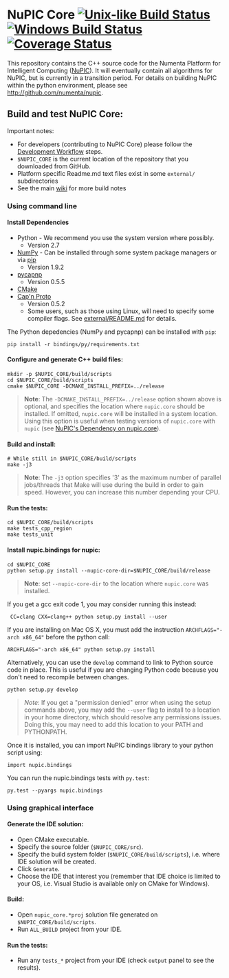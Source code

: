 # NuPIC Core [![Unix-like Build Status](https://travis-ci.org/numenta/nupic.core.png?branch=master)](https://travis-ci.org/numenta/nupic.core) [![Windows Build Status](https://ci.appveyor.com/api/projects/status/q9bc043vrhgd88sw/branch/master?svg=true)](https://ci.appveyor.com/project/numenta-ci/nupic-core/branch/master) [![Coverage Status](https://coveralls.io/repos/numenta/nupic.core/badge.png?branch=master)](https://coveralls.io/r/numenta/nupic.core?branch=master)

This repository contains the C++ source code for the Numenta Platform for Intelligent Computing ([NuPIC](http://numenta.org/nupic.html)). It will eventually contain all algorithms for NuPIC, but is currently in a transition period. For details on building NuPIC within the python environment, please see http://github.com/numenta/nupic.

## Build and test NuPIC Core:

Important notes:

 * For developers (contributing to NuPIC Core) please follow the [Development Workflow](https://github.com/numenta/nupic.core/wiki/Development-Workflow) steps.
 * `$NUPIC_CORE` is the current location of the repository that you downloaded from GitHub.
 * Platform specific Readme.md text files exist in some `external/` subdirectories
 * See the main [wiki](https://github.com/numenta/nupic.core/wiki) for more build notes

### Using command line

#### Install Dependencies

- Python - We recommend you use the system version where possibly.
    - Version 2.7
- [NumPy](http://www.numpy.org/) - Can be installed through some system package managers or via [pip](https://pip.pypa.io/)
    - Version 1.9.2
- [pycapnp](http://jparyani.github.io/pycapnp/)
    - Version 0.5.5
- [CMake](http://www.cmake.org/)
- [Cap'n Proto](https://capnproto.org/)
    - Version 0.5.2
    - Some users, such as those using Linux, will need to specify some compiler flags. See [external/README.md](https://github.com/numenta/nupic.core/blob/master/external/README.md) for details.

The Python depedencies (NumPy and pycapnp) can be installed with `pip`:

    pip install -r bindings/py/requirements.txt

#### Configure and generate C++ build files:

    mkdir -p $NUPIC_CORE/build/scripts
    cd $NUPIC_CORE/build/scripts
    cmake $NUPIC_CORE -DCMAKE_INSTALL_PREFIX=../release

> **Note**: The `-DCMAKE_INSTALL_PREFIX=../release` option shown above is optional, and specifies the location where `nupic.core` should be installed. If omitted, `nupic.core` will be installed in a system location. Using this option is useful when testing versions of `nupic.core` with `nupic` (see [NuPIC's Dependency on nupic.core](https://github.com/numenta/nupic/wiki/NuPIC's-Dependency-on-nupic.core)).

#### Build and install:

    # While still in $NUPIC_CORE/build/scripts
    make -j3
    
> **Note**: The `-j3` option specifies '3' as the maximum number of parallel jobs/threads that Make will use during the build in order to gain speed. However, you can increase this number depending your CPU.

#### Run the tests:

    cd $NUPIC_CORE/build/scripts
    make tests_cpp_region
    make tests_unit

#### Install nupic.bindings for nupic:

    cd $NUPIC_CORE
    python setup.py install --nupic-core-dir=$NUPIC_CORE/build/release

> **Note**: set `--nupic-core-dir` to the location where `nupic.core` was installed.

If you get a gcc exit code 1, you may consider running this instead:

     CC=clang CXX=clang++ python setup.py install --user

If you are installing on Mac OS X, you must add the instruction `ARCHFLAGS="-arch x86_64"` before the python call:

    ARCHFLAGS="-arch x86_64" python setup.py install

Alternatively, you can use the `develop` command to link to Python source code in place. This is useful if you are changing Python code because you don't need to recompile between changes.

    python setup.py develop

> _Note_: If you get a "permission denied" error when using the setup commands above, you may add the `--user` flag to install to a location in your home directory, which should resolve any permissions issues. Doing this, you may need to add this location to your PATH and PYTHONPATH.

Once it is installed, you can import NuPIC bindings library to your python script using:

    import nupic.bindings

You can run the nupic.bindings tests with `py.test`:

    py.test --pyargs nupic.bindings

### Using graphical interface

#### Generate the IDE solution:

 * Open CMake executable.
 * Specify the source folder (`$NUPIC_CORE/src`).
 * Specify the build system folder (`$NUPIC_CORE/build/scripts`), i.e. where IDE solution will be created.
 * Click `Generate`.
 * Choose the IDE that interest you (remember that IDE choice is limited to your OS, i.e. Visual Studio is available only on CMake for Windows).

#### Build:

 * Open `nupic_core.*proj` solution file generated on `$NUPIC_CORE/build/scripts`.
 * Run `ALL_BUILD` project from your IDE.

#### Run the tests:

 * Run any `tests_*` project from your IDE (check `output` panel to see the results).


